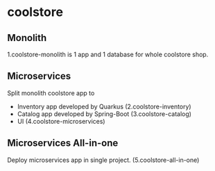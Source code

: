 # coolstore

## Monolith 
1.coolstore-monolith is 1 app and 1 database for whole coolstore shop.

## Microservices
Split monolith coolstore app to 
- Inventory app developed by Quarkus (2.coolstore-inventory)
- Catalog app developed by Spring-Boot (3.coolstore-catalog)
- UI (4.coolstore-microservices)

## Microservices All-in-one
Deploy microservices app in single project. (5.coolstore-all-in-one)